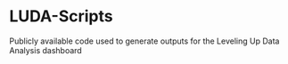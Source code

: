# LUDA-Scripts
Publicly available code used to generate outputs for the Leveling Up Data Analysis dashboard
